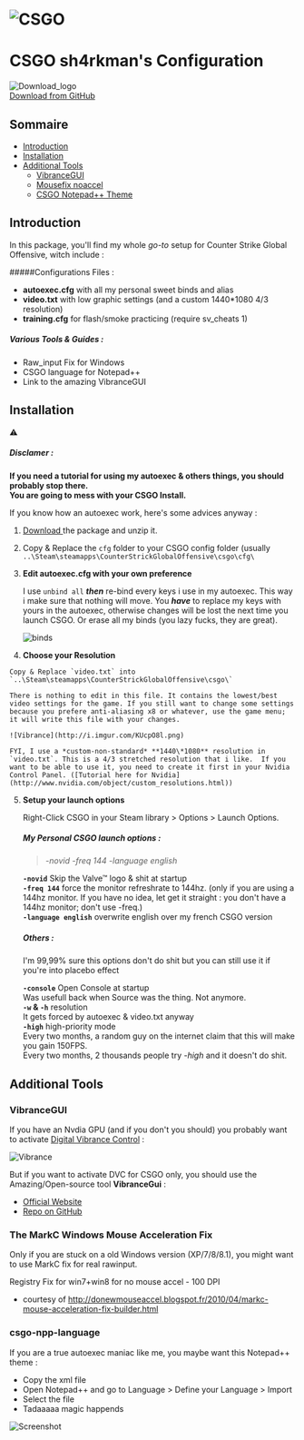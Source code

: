 ![CSGO](http://i.imgur.com/vdVmWSu.png)  
====
# CSGO sh4rkman's Configuration

![Download_logo](http://i.imgur.com/6FsLBIu.png?3)  
[Download from GitHub](https://github.com/sh4rkman/CSGO_CONFIG/archive/master.zip "Dowload!")  


## Sommaire

- [Introduction](#introduction)
- [Installation](#installation)
- [Additional Tools](#additional_Tools)
	- [VibranceGUI](#vibrancegui)
	- [Mousefix noaccel](#mousefix_noaccel)
	- [CSGO Notepad++ Theme](#csgo-npp-language)


## Introduction


In this package, you'll find my whole *go-to* setup for Counter Strike Global Offensive, witch include :  

#####Configurations Files  :
- **autoexec.cfg** with all my personal sweet binds and alias
- **video.txt** with low graphic settings (and a custom 1440*1080 4/3 resolution)
- **training.cfg** for flash/smoke practicing (require sv_cheats 1)  

##### Various Tools & Guides :  
- Raw_input Fix for Windows
- CSGO language for Notepad++  
- Link to the amazing VibranceGUI


## Installation  

:warning:  
##### Disclamer :  
**If you need a tutorial for using my autoexec & others things, you should probably stop there.  
You are going to mess with your CSGO Install.**  

 If you know how an autoexec work, here's some advices anyway :  
 
 1. [Download ](https://github.com/sh4rkman/CSGO_CONFIG/archive/master.zip)  the package and unzip it.  
   
 2.  Copy & Replace the `cfg` folder to your CSGO config folder (usually `..\Steam\steamapps\CounterStrickGlobalOffensive\csgo\cfg\`   
 
 3.  **Edit autoexec.cfg with your own preference**  
 
	 I use `unbind all` ***then*** re-bind every keys i use in my autoexec. This way i make sure that nothing will move.  You ***have*** to replace my keys with yours in the autoexec, otherwise changes will be lost the next time you launch CSGO. Or erase all my binds (you lazy fucks, they are great).  
	 
	 ![binds](http://i.imgur.com/C5t4uRX.png?2)

 4.  **Choose your Resolution**   
 


	Copy & Replace `video.txt` into `..\Steam\steamapps\CounterStrickGlobalOffensive\csgo\`  
	
	There is nothing to edit in this file. It contains the lowest/best video settings for the game. If you still want to change some settings because you prefere anti-aliasing x8 or whatever, use the game menu; it will write this file with your changes.
	
	![Vibrance](http://i.imgur.com/KUcpO8l.png)  
	
	FYI, I use a *custom-non-standard* **1440\*1080** resolution in `video.txt`. This is a 4/3 stretched resolution that i like.  If you want to be able to use it, you need to create it first in your Nvidia Control Panel. ([Tutorial here for Nvidia](http://www.nvidia.com/object/custom_resolutions.html))
  
 5. **Setup your launch options**   

	Right-Click CSGO in your Steam library > Options > Launch Options.
	
	##### My Personal CSGO launch options :
	
	> *-novid  -freq 144 -language english*  
	 
	
	**`-novid`** Skip the Valve™ logo & shit at startup  
	**`-freq 144`** force the monitor refreshrate to 144hz. (only if you are using a 144hz monitor. If you have no idea, let get 		it straight : you don't have a 144hz monitor; don't use -freq.)  
	**`-language english`** overwrite english over my french CSGO version  
	
	
	
	##### Others :  
	
	I'm 99,99% sure this options don't do shit but you can still use it if you're into placebo effect
	
	**`-console`** Open Console at startup  
	Was usefull back when Source was the thing. Not anymore.  
	**`-w` & `-h`** resolution  
	It gets forced by autoexec & video.txt anyway    
	**`-high`** high-priority mode  
	Every two months, a random guy on the internet claim that this will make you gain 150FPS.  
	Every two months, 2 thousands people try *-high* and it doesn't do shit. 




## Additional Tools

### VibranceGUI

If you have an Nvdia GPU (and if you don't you should) you probably want to activate [Digital Vibrance Control](http://www.nvidia.com/object/feature_dvc.html) :

![Vibrance](http://i.imgur.com/ZnDDuFC.png?1)

  
But if you want to activate DVC for CSGO only, you should use the Amazing/Open-source tool **VibranceGui** :

- [Official Website](http://vibrancegui.com/ "Dowload")  
- [Repo on GitHub](https://github.com/juvlarN "Code")  


### The MarkC Windows Mouse Acceleration Fix

Only if you are stuck on a old Windows version  (XP/7/8/8.1), you might want to use MarkC fix for real rawinput.  

Registry Fix for win7+win8 for no mouse accel - 100 DPI
- courtesy of http://donewmouseaccel.blogspot.fr/2010/04/markc-mouse-acceleration-fix-builder.html


### csgo-npp-language 


If you are a true autoexec maniac like me, you maybe want this Notepad++ theme :
- Copy the xml file
- Open Notepad++ and go to Language > Define your Language > Import
- Select the file
- Tadaaaaa magic happends

![Screenshot](http://i.imgur.com/a697ncN.png)

